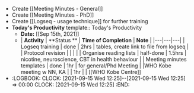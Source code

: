 - Create [[Meeting Minutes - General]]
- Create [[Meeting Minutes - PhD]]
- Create [[Logseq - usage technique]] for further training
- **Today's Productivity**
  template:: Today's Productivity
	- **Date:** [[Sep 15th, 2021]]
	-
	  | **Activity** | **Status    **  | **Time of Completion** | **Note**  | 
	  |---|---|---|
	  | Logseq training  | done | 2hrs  |  tables, create link to file from logseq | 
	  | Protocol revision  |   |   |   | 
	  | Organise reading lists  |  half-done | 1.5hrs  | nicotine, neuroscience, CBT in health behaviour  | 
	  | Meeting minutes templates | done |  1hr |  for general/Phd Meeting |
	  |WHO Kobe meeting w NN, KA  |   | 1hr  |   | [[WHO Kobe Centre]]
-
  :LOGBOOK:
  CLOCK: [2021-09-15 Wed 12:25]--[2021-09-15 Wed 12:25] =>  00:00
  CLOCK: [2021-09-15 Wed 12:25]
  :END: